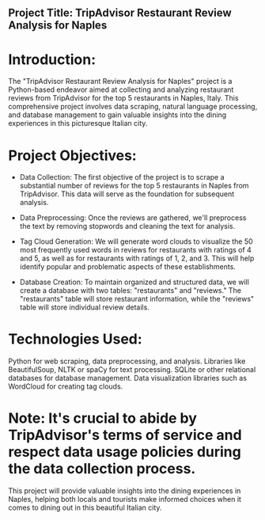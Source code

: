 ## Project Title: TripAdvisor Restaurant Review Analysis for Naples

# Introduction:

The "TripAdvisor Restaurant Review Analysis for Naples" project is a Python-based endeavor aimed at collecting and analyzing restaurant reviews from TripAdvisor for the top 5 restaurants in Naples, Italy. This comprehensive project involves data scraping, natural language processing, and database management to gain valuable insights into the dining experiences in this picturesque Italian city.

# Project Objectives:

- Data Collection: The first objective of the project is to scrape a substantial number of reviews for the top 5 restaurants in Naples from TripAdvisor. This data will serve as the foundation for subsequent analysis.

- Data Preprocessing: Once the reviews are gathered, we'll preprocess the text by removing stopwords and cleaning the text for analysis.

- Tag Cloud Generation: We will generate word clouds to visualize the 50 most frequently used words in reviews for restaurants with ratings of 4 and 5, as well as for restaurants with ratings of 1, 2, and 3. This will help identify popular and problematic aspects of these establishments.

- Database Creation: To maintain organized and structured data, we will create a database with two tables: "restaurants" and "reviews." The "restaurants" table will store restaurant information, while the "reviews" table will store individual review details.

# Technologies Used:

Python for web scraping, data preprocessing, and analysis.
Libraries like BeautifulSoup, NLTK or spaCy for text processing.
SQLite or other relational databases for database management.
Data visualization libraries such as WordCloud for creating tag clouds.

# Note: It's crucial to abide by TripAdvisor's terms of service and respect data usage policies during the data collection process.

This project will provide valuable insights into the dining experiences in Naples, helping both locals and tourists make informed choices when it comes to dining out in this beautiful Italian city.
